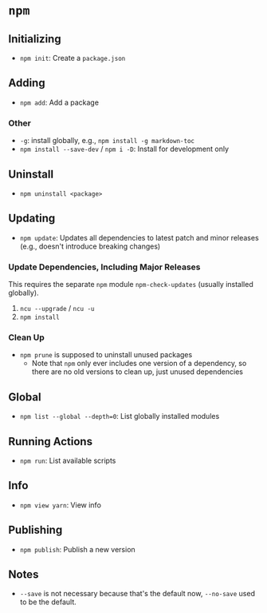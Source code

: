 # `npm`

## Initializing

- `npm init`: Create a `package.json`

## Adding

- `npm add`: Add a package

### Other

- `-g`: install globally, e.g., `npm install -g markdown-toc`
- `npm install --save-dev` / `npm i -D`: Install for development only

## Uninstall

- `npm uninstall <package>`

## Updating

- `npm update`: Updates all dependencies to latest patch and minor releases (e.g., doesn't introduce breaking changes)

### Update Dependencies, Including Major Releases

This requires the separate `npm` module `npm-check-updates` (usually installed globally).

1. `ncu --upgrade` / `ncu -u`
2. `npm install`

### Clean Up

- `npm prune` is supposed to uninstall unused packages
    - Note that `npm` only ever includes one version of a dependency, so there are no old versions to clean up, just unused dependencies

## Global

- `npm list --global --depth=0`: List globally installed modules

## Running Actions

- `npm run`: List available scripts

## Info

- `npm view yarn`: View info

## Publishing

- `npm publish`: Publish a new version

## Notes

- `--save` is not necessary because that's the default now, `--no-save` used to be the default.


